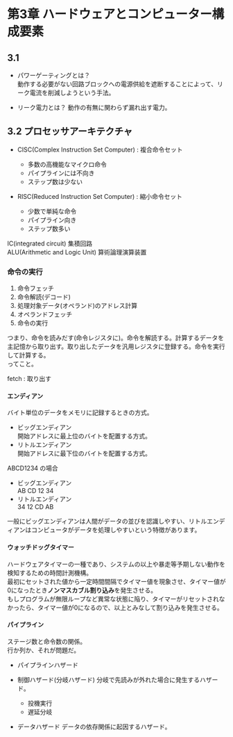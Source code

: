 # 第3章 ハードウェアとコンピューター構成要素

## 3.1

- パワーゲーティングとは？  
  動作する必要がない回路ブロックへの電源供給を遮断することによって、リーク電流を削減しようという手法。

- リーク電力とは？
  動作の有無に関わらず漏れ出す電力。  

## 3.2 プロセッサアーキテクチャ

- CISC(Complex Instruction Set Computer) : 複合命令セット
  - 多数の高機能なマイクロ命令
  - パイプラインには不向き
  - ステップ数は少ない

- RISC(Reduced Instruction Set Computer) : 縮小命令セット
  - 少数で単純な命令
  - パイプライン向き
  - ステップ数多い

IC(integrated circuit) 集積回路  
ALU(Arithmetic and Logic Unit) 算術論理演算装置  

### 命令の実行

1. 命令フェッチ
2. 命令解読(デコード)
3. 処理対象データ(オペランド)のアドレス計算
4. オペランドフェッチ
5. 命令の実行

つまり、命令を読みだす(命令レジスタに)。命令を解読する。計算するデータを主記憶から取り出す。取り出したデータを汎用レジスタに登録する。命令を実行して計算する。  
ってこと。  

fetch : 取り出す  

#### エンディアン

  バイト単位のデータをメモリに記録するときの方式。  
- ビッグエンディアン  
  開始アドレスに最上位のバイトを配置する方式。  
- リトルエンディアン  
  開始アドレスに最下位のバイトを配置する方式。  

ABCD1234 の場合  

- ビッグエンディアン  
  AB CD 12 34  
- リトルエンディアン  
  34 12 CD AB  

一般にビッグエンディアンは人間がデータの並びを認識しやすい、リトルエンディアンはコンピュータがデータを処理しやすいという特徴があります。  

#### ウォッチドッグタイマー

  ハードウェアタイマーの一種であり、システムの以上や暴走等予期しない動作を検知するための時間計測機構。  
  最初にセットされた値から一定時間間隔でタイマー値を現象させ、タイマー値が0になったとき**ノンマスカブル割り込み**を発生させる。  
  もしプログラムが無限ループなど異常な状態に陥り、タイマーがリセットされなかったら、タイマー値が0になるので、以上とみなして割り込みを発生させる。

#### パイプライン

ステージ数と命令数の関係。  
行か列か、それが問題だ。  

- パイプラインハザード  

- 制御ハザード(分岐ハザード)
分岐で先読みが外れた場合に発生するハザード。  
  - 投機実行
  - 遅延分岐

- データハザード
データの依存関係に起因するハザード。  
